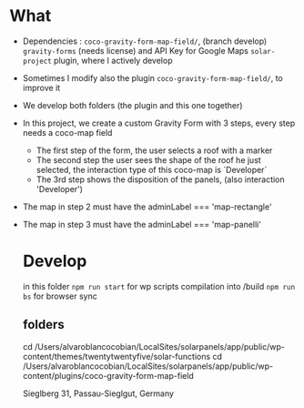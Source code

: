 # What 

- Dependencies : 
  `coco-gravity-form-map-field/`, (branch develop)
  `gravity-forms` (needs license) and API Key for Google Maps
  `solar-project` plugin, where I actively develop
- Sometimes I modify also the plugin `coco-gravity-form-map-field/`, to improve it  
- We develop both folders (the plugin and this one together)
- In this project, we create a custom Gravity Form with 3 steps, every step needs a coco-map field
  - The first step of the form, the user selects a roof with a marker
  - The second step the user sees the shape of the roof he just selected, the interaction type of this coco-map is ´Developer´
  - The 3rd step shows the disposition of the panels, (also interaction 'Developer')
- The map in step 2 must have the adminLabel === 'map-rectangle'
- The map in step 3 must have the adminLabel === 'map-panelli'

  # Develop

  in this folder
  `npm run start` for wp scripts compilation into /build
  `npm run bs` for browser sync

  ## folders 

  cd /Users/alvaroblancocobian/LocalSites/solarpanels/app/public/wp-content/themes/twentytwentyfive/solar-functions
  cd /Users/alvaroblancocobian/LocalSites/solarpanels/app/public/wp-content/plugins/coco-gravity-form-map-field

  Sieglberg 31, Passau-Sieglgut, Germany
